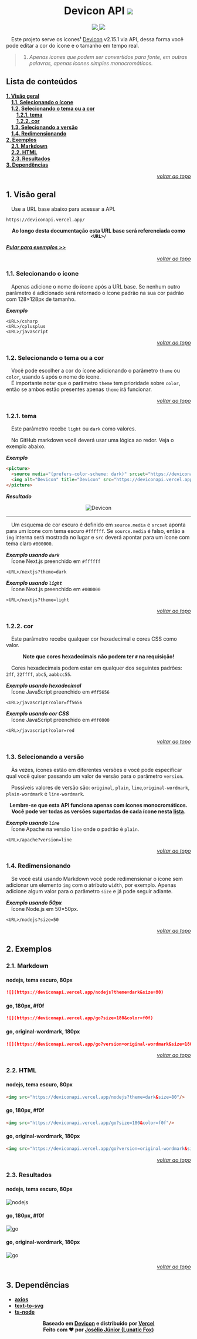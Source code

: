 <div align="center">

# Devicon API ![](https://deviconapi.vercel.app/?devicon&size=40)

<a href="../../README.md">
  <img src="https://shields.io/badge/English-000dff">
</a>
<a href="#">
  <img src="https://shields.io/badge/Português%20do%20Brasil-008c15">
</a>
</div>

&emsp;Este projeto serve os ícones¹ [Devicon](https://github.com/devicons/devicon) v2.15.1 via API, dessa forma você pode editar a cor do ícone e o tamanho em tempo real.

> 1. *Apenas ícones que podem ser convertidos para fonte, em outras palavras, apenas ícones simples monocromáticos.*

## Lista de conteúdos
[**1. Visão geral**](#1-visão-geral)\
&emsp;[**1.1. Selecionando o ícone**](#11-selecionando-o-ícone)\
&emsp;[**1.2. Selecionando o tema ou a cor**](#12-selecionando-o-tema-ou-a-cor)\
&emsp;&emsp;[**1.2.1. tema**](#121-tema)\
&emsp;&emsp;[**1.2.2. cor**](#122-cor)\
&emsp;[**1.3. Selecionando a versão**](#13-selecionando-a-versão)\
&emsp;[**1.4. Redimensionando**](#14-redimensionando)\
[**2. Exemplos**](#2-exemplos)\
&emsp;[**2.1. Markdown**](#21-markdown)\
&emsp;[**2.2. HTML**](#22-html)\
&emsp;[**2.3. Resultados**](#23-resultados)\
[**3. Dependências**](#3-dependências)

<div align="right">

[*voltar ao topo*](#devicon-api)
</div>

## 1. Visão geral
&emsp;Use a URL base abaixo para acessar a API.
```https
https://deviconapi.vercel.app/
```

<div align="center">

**Ao longo desta documentação esta URL base será referenciada como `<URL>/`**
</div>

[***Pular para exemplos >>***](#2-exemplos)

<div align="right">

[*voltar ao topo*](#devicon-api)
</div>

### 1.1. Selecionando o ícone
&emsp;Apenas adicione o nome do ícone após a URL base. Se nenhum outro parâmetro é adicionado será retornado o ícone padrão na sua cor padrão com 128×128px de tamanho.

***Exemplo***
```https
<URL>/csharp
<URL>/cplusplus
<URL>/javascript
```

<div align="right">

[*voltar ao topo*](#devicon-api)
</div>

### 1.2. Selecionando o tema ou a cor
&emsp;Você pode escolher a cor do ícone adicionando o parâmetro `theme` ou `color`, usando `&` após o nome do ícone.\
&emsp;É importante notar que o parâmetro `theme` tem prioridade sobre `color`, então se ambos estão presentes apenas `theme` irá funcionar.

<div align="right">

[*voltar ao topo*](#devicon-api)
</div>

### 1.2.1. tema
&emsp;Este parâmetro recebe `light` ou `dark` como valores. 

&emsp;No GitHub markdown você deverá usar uma lógica ao redor. Veja o exemplo abaixo.

***Exemplo***
```html
<picture>
  <source media="(prefers-color-scheme: dark)" srcset="https://deviconapi.vercel.app/devicon?theme=dark&size=50">
  <img alt="Devicon" title="Devicon" src="https://deviconapi.vercel.app/devicon?theme=light&size=50">
</picture>
```

***Resultado***
<div align="center">
  <picture>
    <source media="(prefers-color-scheme: dark)" srcset="https://deviconapi.vercel.app/devicon?theme=dark&size=50">
    <img alt="Devicon" title="Devicon" src="https://deviconapi.vercel.app/devicon?theme=light&size=50">
  </picture>
</div>

---
&emsp;Um esquema de cor escuro é definido em `source.media` e `srcset` aponta para um ícone com tema escuro `#ffffff`. Se `source.media` é falso, então a `img` interna será mostrada no lugar e `src` deverá apontar para um ícone com tema claro `#000000`.

***Exemplo usando `dark`***\
&emsp;Ícone Next.js preenchido em `#ffffff`
```https
<URL>/nextjs?theme=dark
```

***Exemplo usando `light`***\
&emsp;Ícone Next.js preenchido em `#000000`
```https
<URL>/nextjs?theme=light
```

<div align="right">

[*voltar ao topo*](#devicon-api)
</div>

### 1.2.2. cor
&emsp;Este parâmetro recebe qualquer cor hexadecimal e cores CSS como valor.

<div align="center">

**Note que cores hexadecimais não podem ter `#` na requisição!**
</div>

&emsp;Cores hexadecimais podem estar em qualquer dos seguintes padrões: `2ff`, `22ffff`, `abc5`, `aabbcc55`.

***Exemplo usando hexadecimal***\
&emsp;Ícone JavaScript preenchido em `#ff5656`
```https
<URL>/javascript?color=ff5656
```

***Exemplo usando cor CSS***\
&emsp;Ícone JavaScript preenchido em `#ff0000`
```https
<URL>/javascript?color=red
```

<div align="right">

[*voltar ao topo*](#devicon-api)
</div>

### 1.3. Selecionando a versão
&emsp;Às vezes, ícones estão em diferentes versões e você pode especificar qual você quiser passando um valor de versão para o parâmetro `version`.

&emsp;Possíveis valores de versão são: `original`, `plain`, `line`,`original-wordmark`, `plain-wordmark` e `line-wordmark`.

<div align="center">

**Lembre-se que esta API funciona apenas com ícones monocromáticos.**\
**Você pode ver todas as versões suportadas de cada ícone nesta [lista](./list-of-icons-and-versions/README.md).**
</div>

***Exemplo usando `line`***\
&emsp;Ícone Apache na versão `line` onde o padrão é `plain`.
```https
<URL>/apache?version=line
```

<div align="right">

[*voltar ao topo*](#devicon-api)
</div>

### 1.4. Redimensionando
&emsp;Se você está usando Markdown você pode redimensionar o ícone sem adicionar um elemento `img` com o atributo `width`, por exemplo. Apenas adicione algum valor para o parâmetro `size` e já pode seguir adiante.

***Exemplo usando 50px***\
&emsp;Ícone Node.js em 50×50px.
```https
<URL>/nodejs?size=50
```

<div align="right">

[*voltar ao topo*](#devicon-api)
</div>

## 2. Exemplos
### 2.1. Markdown
#### nodejs, tema escuro, 80px
```markdown
![](https://deviconapi.vercel.app/nodejs?theme=dark&size=80)
```
#### go, 180px, #f0f
```markdown
![](https://deviconapi.vercel.app/go?size=180&color=f0f)
```
#### go, original-wordmark, 180px
```markdown
![](https://deviconapi.vercel.app/go?version=original-wordmark&size=180)
```

<div align="right">

[*voltar ao topo*](#devicon-api)
</div>

### 2.2. HTML
#### nodejs, tema escuro, 80px
```html
<img src="https://deviconapi.vercel.app/nodejs?theme=dark&size=80"/>
```
#### go, 180px, #f0f
```html
<img src="https://deviconapi.vercel.app/go?size=180&color=f0f"/>
```
#### go, original-wordmark, 180px
```html
<img src="https://deviconapi.vercel.app/go?version=original-wordmark&size=180"/>
```

<div align="right">

[*voltar ao topo*](#devicon-api)
</div>

### 2.3. Resultados
#### nodejs, tema escuro, 80px
![nodejs](https://deviconapi.vercel.app/nodejs?theme=dark&size=80)

#### go, 180px, #f0f
![go](https://deviconapi.vercel.app/go?size=180&color=f0f)

#### go, original-wordmark, 180px
![go](https://deviconapi.vercel.app/go?version=original-wordmark&size=180)

<div align="right">

[*voltar ao topo*](#devicon-api)
</div>

## 3. Dependências
  * [**axios**](https://www.npmjs.com/package/axios)
  * [**text-to-svg**](https://www.npmjs.com/package/text-to-svg)
  * [**ts-node**](https://www.npmjs.com/package/ts-node)

<div align="center">

**Baseado em [Devicon](https://github.com/devicons/devicon) e distribuído por [Vercel](https://vercel.com/)**\
**Feito com ❤ por [Josélio Júnior (Lunatic Fox)](https://github.com/lunatic-fox)**
</div>
